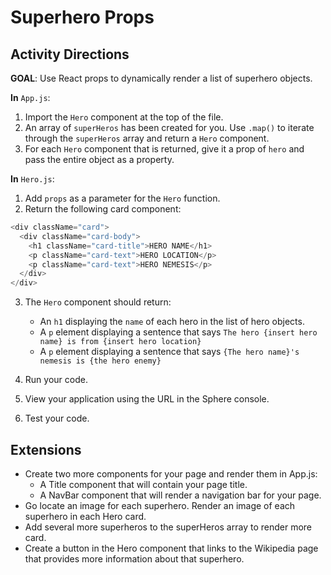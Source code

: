 # Superhero Props

## Activity Directions
**GOAL**: Use React props to dynamically render a list of superhero objects.

**In** `App.js`:
1. Import the `Hero` component at the top of the file.
2. An array of `superHeros` has been created for you. Use `.map()` to iterate through the `superHeros` array and return a `Hero` component.
3. For each `Hero` component that is returned, give it a prop of `hero` and pass the entire object as a property.

**In** `Hero.js`:
1. Add `props` as a parameter for the `Hero` function.
2. Return the following card component:

```javascript
<div className="card">
  <div className="card-body">
    <h1 className="card-title">HERO NAME</h1>
    <p className="card-text">HERO LOCATION</p>
    <p className="card-text">HERO NEMESIS</p>
  </div>
</div>
```

3. The `Hero` component should return:
    - An `h1` displaying the `name` of each hero in the list of hero objects.
    - A `p` element displaying a sentence that says `The hero {insert hero name} is from {insert hero location}`
    - A `p` element displaying a sentence that says `{The hero name}'s nemesis is {the hero enemy}`

4. Run your code.
5. View your application using the URL in the Sphere console.
6. Test your code.

## Extensions
- Create two more components for your page and render them in App.js:
    - A Title component that will contain your page title.
    - A NavBar component that will render a navigation bar for your page.
- Go locate an image for each superhero. Render an image of each superhero in each Hero card.
- Add several more superheros to the superHeros array to render more card.
- Create a button in the Hero component that links to the Wikipedia page that provides more information about that superhero.